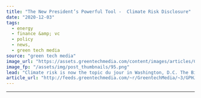 ```yaml
---
title: "The New President’s Powerful Tool -  Climate Risk Disclosure"
date: "2020-12-03"
tags: 
  - energy
  - finance &amp; vc
  - policy
  - news,
  - green tech media
source: "green tech media"
image_url: "https://assets.greentechmedia.com/content/images/articles/Climate_Risk.jpg"
image_fp: "/assets/img/post_thumbnails/95.png"
lead: "Climate risk is now the topic du jour in Washington, D.C. The Biden transition team identified it as a powerful policy lever in the business world that could help the president-elect’s climate agenda without Congress. But how? Could it happen at the  ..."
article_url: "http://feeds.greentechmedia.com/~r/GreentechMedia/~3/GPHJuGU9hZI/the-new-presidents-powerful-tool-climate-risk-disclosure"
---
```


---
